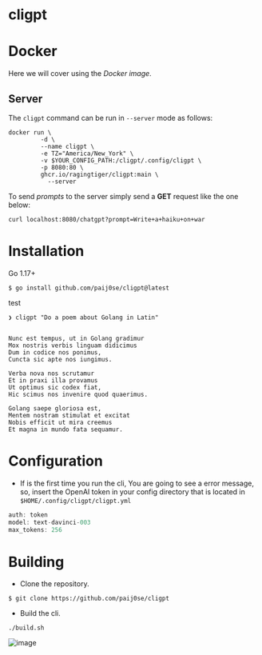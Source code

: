 <h1>cligpt</h1>

<h1>Docker</h1>

Here we will cover using the *Docker image*.

<h2>Server</h2>

The `cligpt` command can be run in `--server` mode as follows:
```
docker run \
         -d \
         --name cligpt \
         -e TZ="America/New_York" \
         -v $YOUR_CONFIG_PATH:/cligpt/.config/cligpt \
         -p 8080:80 \
         ghcr.io/ragingtiger/cligpt:main \
           --server
```

To send *prompts* to the server simply send a **GET** request like the one
below:
```
curl localhost:8080/chatgpt?prompt=Write+a+haiku+on+war
```

<h1>Installation</h1>

Go 1.17+
```
$ go install github.com/paij0se/cligpt@latest
```

test

```
❯ cligpt "Do a poem about Golang in Latin"


Nunc est tempus, ut in Golang gradimur
Mox nostris verbis linguam didicimus
Dum in codice nos ponimus,
Cuncta sic apte nos iungimus.

Verba nova nos scrutamur
Et in praxi illa provamus
Ut optimus sic codex fiat,
Hic scimus nos invenire quod quaerimus.

Golang saepe gloriosa est,
Mentem nostram stimulat et excitat
Nobis efficit ut mira creemus
Et magna in mundo fata sequamur.
```

<h1>Configuration</h1>

- If is the first time you run the cli, You are going to see a error message, so, insert the OpenAI token in your config directory that is located in `$HOME/.config/cligpt/cligpt.yml`

```haskell
auth: token
model: text-davinci-003
max_tokens: 256
```

<h1>Building</h1>

- Clone the repository.

`$ git clone https://github.com/paij0se/cligpt`

- Build the cli.

`./build.sh`

![image](https://user-images.githubusercontent.com/69026987/209194859-a2456a7d-796f-47e0-8a8e-062848e2cbaf.png)
